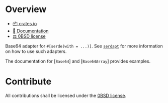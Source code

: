 <!-- cargo-sync-readme start -->

# Overview
- [📦 crates.io](https://crates.io/crates/serdapt-base64)
- [📖 Documentation](https://docs.rs/serdapt-base64)
- [⚖ 0BSD license](https://spdx.org/licenses/0BSD.html)

Base64 adapter for `#[serde(with = ...)]`. See [`serdapt`](https://docs.rs/serdapt) for more
information on how to use such adapters.

The documentation for [`Base64`] and [`Base64Array`] provides examples.

# Contribute
All contributions shall be licensed under the [0BSD license](https://spdx.org/licenses/0BSD.html).

<!-- cargo-sync-readme end -->
